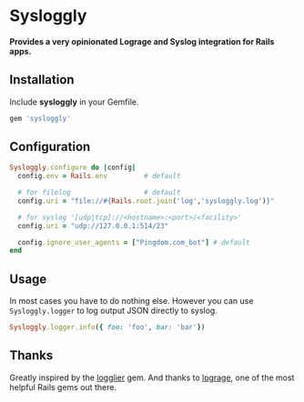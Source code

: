 # Sysloggly

#### Provides a very opinionated Lograge and Syslog integration for Rails apps.


## Installation

Include **sysloggly** in your Gemfile.

```ruby
gem 'sysloggly'
```

## Configuration

```ruby
Sysloggly.configure do |config|
  config.env = Rails.env         # default

  # for filelog                  # default
  config.uri = "file://#{Rails.root.join('log','sysloggly.log')}"

  # for syslog '[udp|tcp]://<hostname>:<port>/<facility>'
  config.uri = "udp://127.0.0.1:514/23"

  config.ignore_user_agents = ["Pingdom.com_bot"] # default
end

```

## Usage

In most cases you have to do nothing else.
However you can use `Sysloggly.logger` to log output JSON directly to syslog.

```ruby
Sysloggly.logger.info({ foo: 'foo', bar: 'bar'})
```


## Thanks

Greatly inspired by the [logglier](https://github.com/freeformz/logglier) gem.
And thanks to [lograge](https://github.com/roidrage/lograge), one of the most helpful Rails gems out there.
